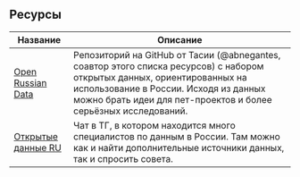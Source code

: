 ## Ресурсы
| Название  | Описание | 
| ------------- | ------------- |
| [Open Russian Data](https://github.com/abnegantes/open-russian-data) | Репозиторий на GitHub от Тасии (@abnegantes, соавтор этого списка ресурсов) с набором открытых данных, ориентированных на использование в России. Исходя из данных можно брать идеи для пет-проектов и более серьёзных исследований.  |
| [Открытые данные RU](https://t.me/opendatarussiachat) | Чат в ТГ, в котором находится много специалистов по данным в России. Там можно как и найти дополнительные источники данных, так и спросить совета. |
